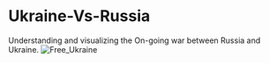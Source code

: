 # Ukraine-Vs-Russia
Understanding and visualizing the On-going war between Russia and Ukraine.
![Free_Ukraine]()
